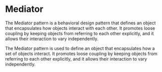 # Mediator

The Mediator pattern is a behavioral design pattern that defines an object that encapsulates how objects interact with each other. It promotes loose coupling by keeping objects from referring to each other explicitly, and it allows their interaction to vary independently.

The Mediator pattern is used to define an object that encapsulates how a set of objects interact. It promotes loose coupling by keeping objects from referring to each other explicitly, and it allows their interaction to vary independently.


